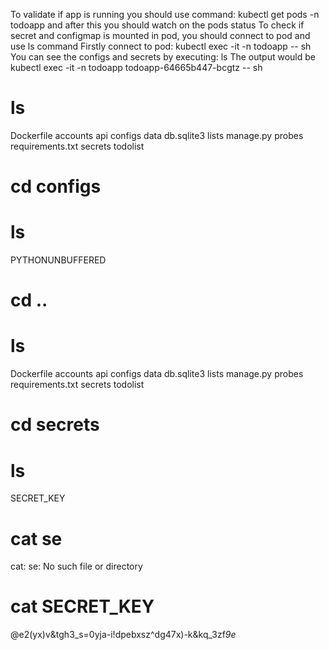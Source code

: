 To validate if app is running you should use command:
kubectl get pods -n todoapp
and after this you should watch on the pods status
To check if secret and configmap is mounted in pod, you should connect to pod and use ls command
Firstly connect to pod:
kubectl exec -it -n todoapp <podname> -- sh
You can see the configs and secrets by executing:
ls 
The output would be
 kubectl exec -it -n todoapp todoapp-64665b447-bcgtz -- sh
# ls
Dockerfile  accounts  api  configs  data  db.sqlite3  lists  manage.py  probes  requirements.txt  secrets  todolist
# cd configs
# ls
PYTHONUNBUFFERED
# cd ..
# ls
Dockerfile  accounts  api  configs  data  db.sqlite3  lists  manage.py  probes  requirements.txt  secrets  todolist
# cd secrets
# ls
SECRET_KEY
# cat se
cat: se: No such file or directory
# cat SECRET_KEY
@e2(yx)v&tgh3_s=0yja-i!dpebxsz^dg47x)-k&kq_3zf*9e*